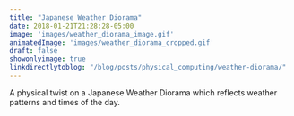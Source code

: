 ```yaml
---
title: "Japanese Weather Diorama"
date: 2018-01-21T21:28:28-05:00
image: 'images/weather_diorama_image.gif'
animatedImage: 'images/weather_diorama_cropped.gif'
draft: false 
showonlyimage: true
linkdirectlytoblog: "/blog/posts/physical_computing/weather-diorama/"
---
```


A physical twist on a Japanese Weather Diorama
which reflects weather patterns and times
of the day.

